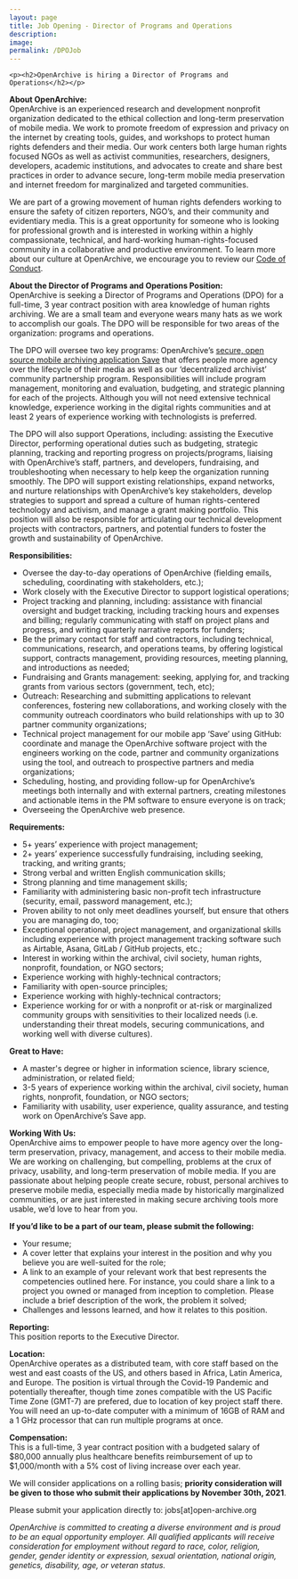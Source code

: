 ```yaml
---
layout: page
title: Job Opening - Director of Programs and Operations 
description: 
image: 
permalink: /DPOJob
---
```



<div style="width: 100%; text-align: left;">

    <p><h2>OpenArchive is hiring a Director of Programs and Operations</h2></p>
  
  <p><b>About OpenArchive:</b>
<br>OpenArchive is an experienced research and development nonprofit organization dedicated to the ethical collection and long-term preservation of mobile media. We work to promote freedom of expression and privacy on the internet by creating tools, guides, and workshops to protect human rights defenders and their media. Our work centers both large human rights focused NGOs as well as activist communities, researchers, designers, developers, academic institutions, and advocates to create and share best practices in order to advance secure, long-term mobile media preservation and internet freedom for marginalized and targeted communities.
  <p>We are part of a growing movement of human rights defenders working to ensure the safety of citizen reporters, NGO’s, and their community and evidentiary media. This is a great opportunity for someone who is looking for professional growth and is interested in working within a highly compassionate, technical, and hard-working human-rights-focused community in a collaborative and productive environment. To learn more about our culture at OpenArchive, we encourage you to review our <a href="https://openarchive.github.io/Code-of-Conduct/" target="_blank">Code of Conduct</a>.</p>
    
<p><b>About the Director of Programs and Operations Position:</b>
<br>OpenArchive is seeking a Director of Programs and Operations (DPO) for a full-time, 3 year contract position with area knowledge of human rights archiving. We are a small team and everyone wears many hats as we work to accomplish our goals. The DPO will be responsible for two areas of the organization: programs and operations. 
</p>
<p>The DPO will oversee two key programs: OpenArchive’s <a href="https://open-archive.org/save/" target="_blank">secure, open source mobile archiving application <span class="appName">Save</span></a> that offers people more agency over the lifecycle of their media as well as our ‘decentralized archivist’ community partnership program. Responsibilities will include program management, monitoring and evaluation, budgeting, and strategic planning for each of the projects. Although you will not need extensive technical knowledge, experience working in the digital rights communities and at least 2 years of experience working with technologists is preferred.</p>
<p>The DPO will also support Operations, including: assisting the Executive Director, performing operational duties such as budgeting, strategic planning, tracking and reporting progress on projects/programs, liaising with OpenArchive’s staff, partners, and developers, fundraising, and troubleshooting when necessary to help keep the organization running smoothly.  The DPO will support existing relationships, expand networks, and nurture relationships with OpenArchive’s key stakeholders, develop strategies to support and spread a culture of human rights-centered technology and activism, and manage a grant making portfolio.  This position will also be responsible for articulating our technical development projects with contractors, partners, and potential funders to foster the growth and sustainability of OpenArchive.</p>

<p><b>Responsibilities:</b>
  <ul>
<li> Oversee the day-to-day operations of OpenArchive (fielding emails, scheduling, coordinating with stakeholders, etc.);</li>
<li> Work closely with the Executive Director to support logistical operations;
</li>
<li> Project tracking and planning, including: assistance with financial oversight and budget tracking, including tracking hours and expenses and billing; regularly communicating with staff on project plans and progress, and writing quarterly narrative reports for funders;</li>
<li> Be the primary contact for staff and contractors, including technical, communications, research, and operations teams, by offering logistical support, contracts management, providing resources, meeting planning, and introductions as needed;</li>
<li> Fundraising and Grants management: seeking, applying for, and tracking grants from various sectors (government, tech, etc);</li>
<li> Outreach: Researching and submitting applications to relevant conferences, fostering new collaborations, and working closely with the community outreach coordinators who build relationships with up to 30 partner community organizations;</li>
<li> Technical project management for our mobile app ‘Save’ using GitHub: coordinate and manage the OpenArchive software project with the engineers working on the code, partner and community organizations using the tool, and outreach to prospective partners and media organizations;</li>
<li> Scheduling, hosting, and providing follow-up for OpenArchive’s meetings both internally and with external partners, creating milestones and actionable items in the PM software to ensure everyone is on track;</li>
<li> Overseeing the OpenArchive web presence.</li>

</ul>
</p>

 
<p><b>Requirements:</b>
    <ul>

<li> 5+ years’ experience with project management;</li>
<li> 2+ years’ experience successfully fundraising, including seeking, tracking, and writing grants;</li>
<li> Strong verbal and written English communication skills;</li>
<li> Strong planning and time management skills;</li>
<li> Familiarity with administering basic non-profit tech infrastructure (security, email, password management, etc.);</li>
<li> Proven ability to not only meet deadlines yourself, but ensure that others you are managing do, too;</li>
<li> Exceptional operational, project management, and organizational skills including experience with project management tracking software such as Airtable, Asana, GitLab / GitHub projects, etc.;</li>
<li> Interest in working within the archival, civil society, human rights, nonprofit, foundation, or NGO sectors;</li>
<li> Experience working with highly-technical contractors;</li>
<li> Familiarity with open-source principles;</li>
<li> Experience working with highly-technical contractors;</li>
<li> Experience working for or with a nonprofit or at-risk or marginalized community groups with sensitivities to their localized needs (i.e. understanding their threat models, securing communications, and working well with diverse cultures).</li>

</ul>
</p>

<p><b>Great to Have:</b>
    <ul>

<li> A master's degree or higher in information science, library science, administration, or related field;</li>
<li> 3-5 years of experience working within the archival, civil society, human rights, nonprofit, foundation, or NGO sectors;</li>
<li> Familiarity with usability, user experience, quality assurance, and testing work on OpenArchive’s <span class="appName">Save</span> app.</li>


</ul>
</p>

<p><b>Working With Us:</b>
<br>OpenArchive aims to empower people to have more agency over the long-term preservation, privacy, management, and access to their mobile media. We are working on challenging, but compelling, problems at the crux of privacy, usability, and long-term preservation of mobile media. If you are passionate about helping people create secure, robust, personal archives to preserve mobile media, especially media made by historically marginalized communities, or are just interested in making secure archiving tools more usable, we’d love to hear from you.
</p>


<p><b>If you’d like to be a part of our team, please submit the following:</b>
 <ul>

<li> Your resume;</li>
<li> A cover letter that explains your interest in the position and why you believe you are well-suited for the role;</li>
<li> A link to an example of your relevant work that best represents the competencies outlined here. For instance, you could share a link to a project you owned or managed from inception to completion. Please include a brief description of the work, the problem it solved;</li>
<li> Challenges and lessons learned, and how it relates to this position. </li>
</ul>
</p>

<p><b>Reporting:</b>
  <br>This position reports to the Executive Director.</p>
  
  <p><b>Location:</b>
  <br>OpenArchive operates as a distributed team, with core staff based on the west and east coasts of the US, and others based in Africa, Latin America, and Europe. The position is virtual through the Covid-19 Pandemic and potentially thereafter, though time zones compatible with the US Pacific Time Zone (GMT-7) are prefered, due to location of key project staff there. You will need an up-to-date computer with a minimum of 16GB of RAM and a 1 GHz processor that can run multiple programs at once.

</p>

<p><b>Compensation:</b>
  <br>This is a full-time, 3 year contract position with a budgeted salary of $80,000 annually plus healthcare benefits reimbursement of up to $1,000/month with a 5% cost of living increase over each year.</p>
  
  <p>We will consider applications on a rolling basis; <b>priority consideration will be given to those who submit their applications by November 30th, 2021</b>.
  <p>Please submit your application directly to: jobs[at]open-archive.org</p>
  
  <p><i>OpenArchive is committed to creating a diverse environment and is proud to be an equal opportunity employer. All qualified applicants will receive consideration for employment without regard to race, color, religion, gender, gender identity or expression, sexual orientation, national origin, genetics, disability, age, or veteran status.</i></p>
